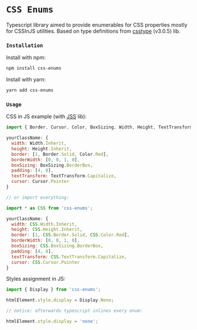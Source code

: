 # `CSS Enums`

Typescript library aimed to provide enumerables for CSS properties mostly for CSSInJS utilities.
Based on type definitions from [csstype][css-type-link] (v3.0.5) lib.

[css-type-link]: https://github.com/frenic/csstype

### `Installation`

Install with npm:
```sh
npm install css-enums
```

Install with yarn:
```sh
yarn add css-enums
```

### `Usage`

CSS in JS example (with [JSS][jss-link] lib):
```js
import { Border, Cursor, Color, BoxSizing, Width, Height, TextTransform } from 'css-enums';

yourClassName: {
  width: Width.Inherit,
  height: Height.Inherit,
  border: [1, Border.Solid, Color.Red],
  borderWidth: [0, 0, 1, 0],
  boxSizing: BoxSizing.BorderBox,
  padding: [4, 8],
  textTransform: TextTransform.Capitalize,
  cursor: Cursor.Pointer
}

// or import everything:

import * as CSS from 'css-enums';

yourClassName: {
  width: CSS.Width.Inherit,
  height: CSS.Height.Inherit,
  border: [1, CSS.Border.Solid, CSS.Color.Red],
  borderWidth: [0, 0, 1, 0],
  boxSizing: CSS.BoxSizing.BorderBox,
  padding: [4, 8],
  textTransform: CSS.TextTransform.Capitalize,
  cursor: CSS.Cursor.Pointer
}
```

Styles assignment in JS:
```js
import { Display } from 'css-enums';

htmlElement.style.display = Display.None;

// notice: afterwards typescript inlines every enum:

htmlElement.style.display = 'none';
```

[jss-link]: https://cssinjs.org
